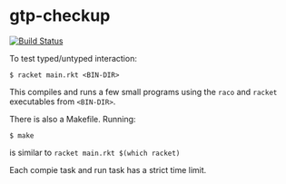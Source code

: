 gtp-checkup
===
[![Build Status](https://travis-ci.org/bennn/gtp-checkup.svg)](https://travis-ci.org/bennn/gtp-checkup)

To test typed/untyped interaction:

```
$ racket main.rkt <BIN-DIR>
```

This compiles and runs a few small programs using the `raco` and `racket`
 executables from `<BIN-DIR>`.

There is also a Makefile. Running:

```
$ make
```

is similar to `racket main.rkt $(which racket)`


Each compie task and run task has a strict time limit.

